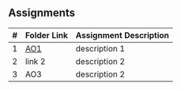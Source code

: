 ## Assignments

|  #  | Folder Link | Assignment Description |
| :-: | ----------- | ---------------------- |
|  1  | [AO1](/AO1/README.md)      | description 1          |
|  2  | link 2      | description 2          |
|  3  | AO3      | description 2          |
